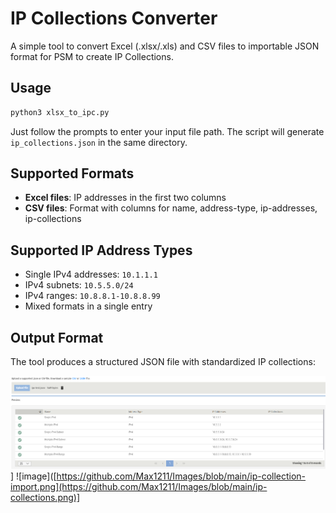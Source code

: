 # IP Collections Converter

A simple tool to convert Excel (.xlsx/.xls) and CSV files to importable JSON format for PSM to create IP Collections.

## Usage

```bash
python3 xlsx_to_ipc.py
```

Just follow the prompts to enter your input file path. The script will generate `ip_collections.json` in the same directory.

## Supported Formats

- **Excel files**: IP addresses in the first two columns
- **CSV files**: Format with columns for name, address-type, ip-addresses, ip-collections

## Supported IP Address Types

- Single IPv4 addresses: `10.1.1.1`
- IPv4 subnets: `10.5.5.0/24`
- IPv4 ranges: `10.8.8.1-10.8.8.99`
- Mixed formats in a single entry

## Output Format

The tool produces a structured JSON file with standardized IP collections:

![image](https://github.com/Max1211/Images/blob/main/ip-collection-import.png)]
![image]([https://github.com/Max1211/Images/blob/main/ip-collection-import.png](https://github.com/Max1211/Images/blob/main/ip-collections.png)]
